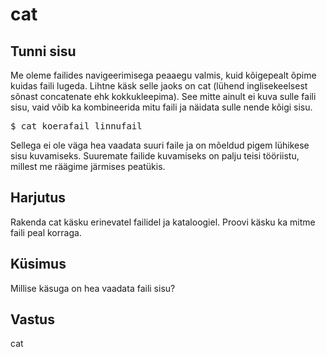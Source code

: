 # cat

## Tunni sisu

Me oleme failides navigeerimisega peaaegu valmis, kuid kõigepealt õpime kuidas faili lugeda. Lihtne käsk selle jaoks on cat (lühend inglisekeelsest sõnast concatenate ehk kokkukleepima). See mitte ainult ei kuva sulle faili sisu, vaid võib ka kombineerida mitu faili ja näidata sulle nende kõigi sisu.

<pre>$ cat koerafail linnufail</pre>

Sellega ei ole väga hea vaadata suuri faile ja on mõeldud pigem lühikese sisu kuvamiseks. Suuremate failide kuvamiseks on palju teisi tööriistu, millest me räägime järmises peatükis.

## Harjutus

Rakenda cat käsku erinevatel failidel ja kataloogiel. Proovi käsku ka mitme faili peal korraga.

## Küsimus

Millise käsuga on hea vaadata faili sisu?

## Vastus

cat
